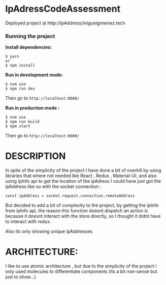 #  IpAdressCodeAssessment


Deployed project at http://ipAddress/miguelgimenez.tech 

### Running the project

**Install dependencies:**


    $ yarn 
    or 
    $ npm install


**Run in development mode:**

    $ nvm use
    $ npm run dev   
 
Then go to ``http://localhost:8000/``


**Run in production mode :** 

    $ nvm use
    $ npm run build
    $ npm start
	
	

Then go to ``http://localhost:8000/``

    


# DESCRIPTION
In spite of the simplicity of the project I have done a bit of overkill by using libraries that where not needed like React , Redux , Material-UI, 
and also using ipInfo api to get the location of the ipAdress I could have just got the ipAddress like so with the socket connection :

 ``const ipAddress = socket.request.connection.remoteAddress``
 
 But decided to add a bit of complexity to the project, by getting the ipInfo from ipInfo api,  the reason this function doesnt dispatch an action is because it doesnt interact with the store directly, so I thought it didnt have to interact with redux.

Also its only showing unique ipAddresses



# ARCHITECTURE:
I like to use atomic architecture , but due to the simplicity of the project i only used molecules to differentiate components (its a bit non-sense but just to show...)

